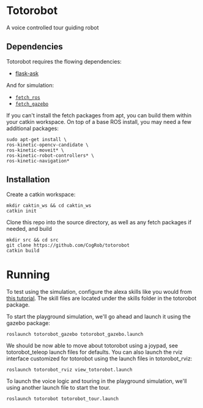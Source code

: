 # Totorobot
A voice controlled tour guiding robot

## Dependencies
Totorobot requires the flowing dependencies:
* [flask-ask](https://alexatutorial.com/flask-ask/)

And for simulation:
* [`fetch_ros`](https://github.com/fetchrobotics/fetch_ros)
* [`fetch_gazebo`](https://github.com/fetchrobotics/fetch_gazebo)

If you can't install the fetch packages from apt, you can build them within your catkin workspace. On top of a base ROS install, you may need a few additional packages:

``` terminal
sudo apt-get install \
ros-kinetic-opencv-candidate \
ros-kinetic-moveit* \
ros-kinetic-robot-controllers* \
ros-kinetic-navigation*
```

## Installation
Create a catkin workspace:

``` terminal
mkdir caktin_ws && cd caktin_ws
catkin init
```

Clone this repo into the source directory, as well as any fetch packages if needed,
and build

``` terminal
mkdir src && cd src
git clone https://github.com/CogRob/totorobot
catkin build
```

# Running
To test using the simulation, configure the alexa skills like you would from [this tutorial](https://developer.amazon.com/public/community/post/Tx14R0IYYGH3SKT/Flask-Ask-A-New-Python-Framework-for-Rapid-Alexa-Skills-Kit-Development). The skill files are located under the skills folder in the totorobot package.

To start the playground simulation, we'll go ahead and launch it using the gazebo package:

``` terminal
roslaunch totorobot_gazebo totorobot_gazebo.launch
```

We should be now able to move about totorobot using a joypad, see totorobot_teleop launch files for defaults. You can also launch the rviz interface customized for totorobot using the launch files in totorobot_rviz:

``` terminal
roslaunch totorobot_rviz view_totorobot.launch
```

To launch the voice logic and touring in the playground simulation, we'll using another launch file to start the tour.

``` terminal
roslaunch totorobot totorobot_tour.launch
```
